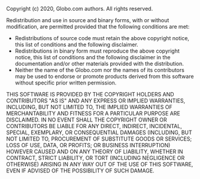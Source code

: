 Copyright (c) 2020, Globo.com  authors. All rights reserved.

Redistribution and use in source and binary forms, with or without
modification, are permitted provided that the following conditions are met:

   * Redistributions of source code must retain the above copyright
notice, this list of conditions and the following disclaimer.
   * Redistributions in binary form must reproduce the above copyright
notice, this list of conditions and the following disclaimer in the
documentation and/or other materials provided with the distribution.
   * Neither the name of the Globo.com nor the names of its contributors
may be used to endorse or promote products derived from this software without
specific prior written permission.

THIS SOFTWARE IS PROVIDED BY THE COPYRIGHT HOLDERS AND CONTRIBUTORS
"AS IS" AND ANY EXPRESS OR IMPLIED WARRANTIES, INCLUDING, BUT NOT
LIMITED TO, THE IMPLIED WARRANTIES OF MERCHANTABILITY AND FITNESS FOR
A PARTICULAR PURPOSE ARE DISCLAIMED. IN NO EVENT SHALL THE COPYRIGHT
OWNER OR CONTRIBUTORS BE LIABLE FOR ANY DIRECT, INDIRECT, INCIDENTAL,
SPECIAL, EXEMPLARY, OR CONSEQUENTIAL DAMAGES (INCLUDING, BUT NOT
LIMITED TO, PROCUREMENT OF SUBSTITUTE GOODS OR SERVICES; LOSS OF USE,
DATA, OR PROFITS; OR BUSINESS INTERRUPTION) HOWEVER CAUSED AND ON ANY
THEORY OF LIABILITY, WHETHER IN CONTRACT, STRICT LIABILITY, OR TORT
(INCLUDING NEGLIGENCE OR OTHERWISE) ARISING IN ANY WAY OUT OF THE USE
OF THIS SOFTWARE, EVEN IF ADVISED OF THE POSSIBILITY OF SUCH DAMAGE.
